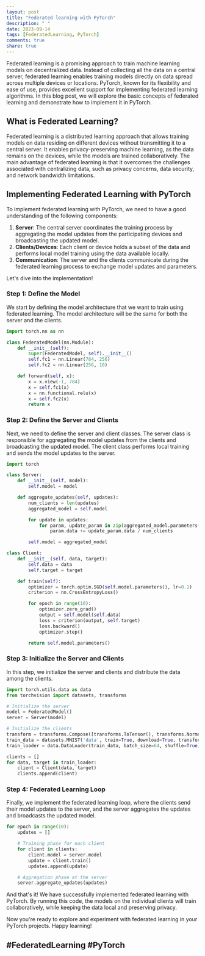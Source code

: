 ```yaml
---
layout: post
title: "Federated learning with PyTorch"
description: " "
date: 2023-09-14
tags: [FederatedLearning, PyTorch]
comments: true
share: true
---
```


Federated learning is a promising approach to train machine learning models on decentralized data. Instead of collecting all the data on a central server, federated learning enables training models directly on data spread across multiple devices or locations. PyTorch, known for its flexibility and ease of use, provides excellent support for implementing federated learning algorithms. In this blog post, we will explore the basic concepts of federated learning and demonstrate how to implement it in PyTorch.

## What is Federated Learning?

Federated learning is a distributed learning approach that allows training models on data residing on different devices without transmitting it to a central server. It enables privacy-preserving machine learning, as the data remains on the devices, while the models are trained collaboratively. The main advantage of federated learning is that it overcomes the challenges associated with centralizing data, such as privacy concerns, data security, and network bandwidth limitations.

## Implementing Federated Learning with PyTorch

To implement federated learning with PyTorch, we need to have a good understanding of the following components:

1. **Server**: The central server coordinates the training process by aggregating the model updates from the participating devices and broadcasting the updated model.
2. **Clients/Devices**: Each client or device holds a subset of the data and performs local model training using the data available locally.
3. **Communication**: The server and the clients communicate during the federated learning process to exchange model updates and parameters.

Let's dive into the implementation!

### Step 1: Define the Model

We start by defining the model architecture that we want to train using federated learning. The model architecture will be the same for both the server and the clients.

```python
import torch.nn as nn

class FederatedModel(nn.Module):
    def __init__(self):
        super(FederatedModel, self).__init__()
        self.fc1 = nn.Linear(784, 256)
        self.fc2 = nn.Linear(256, 10)

    def forward(self, x):
        x = x.view(-1, 784)
        x = self.fc1(x)
        x = nn.functional.relu(x)
        x = self.fc2(x)
        return x
```

### Step 2: Define the Server and Clients

Next, we need to define the server and client classes. The server class is responsible for aggregating the model updates from the clients and broadcasting the updated model. The client class performs local training and sends the model updates to the server.

```python
import torch

class Server:
    def __init__(self, model):
        self.model = model

    def aggregate_updates(self, updates):
        num_clients = len(updates)
        aggregated_model = self.model

        for update in updates:
            for param, update_param in zip(aggregated_model.parameters(), update.parameters()):
                param.data += update_param.data / num_clients

        self.model = aggregated_model

class Client:
    def __init__(self, data, target):
        self.data = data
        self.target = target

    def train(self):
        optimizer = torch.optim.SGD(self.model.parameters(), lr=0.1)
        criterion = nn.CrossEntropyLoss()

        for epoch in range(10):
            optimizer.zero_grad()
            output = self.model(self.data)
            loss = criterion(output, self.target)
            loss.backward()
            optimizer.step()

        return self.model.parameters()
```

### Step 3: Initialize the Server and Clients

In this step, we initialize the server and clients and distribute the data among the clients.

```python
import torch.utils.data as data
from torchvision import datasets, transforms

# Initialize the server
model = FederatedModel()
server = Server(model)

# Initialize the clients
transform = transforms.Compose([transforms.ToTensor(), transforms.Normalize((0.5,), (0.5,))])
train_data = datasets.MNIST('data', train=True, download=True, transform=transform)
train_loader = data.DataLoader(train_data, batch_size=64, shuffle=True)

clients = []
for data, target in train_loader:
    client = Client(data, target)
    clients.append(client)
```

### Step 4: Federated Learning Loop

Finally, we implement the federated learning loop, where the clients send their model updates to the server, and the server aggregates the updates and broadcasts the updated model.

```python
for epoch in range(10):
    updates = []

    # Training phase for each client
    for client in clients:
        client.model = server.model
        update = client.train()
        updates.append(update)

    # Aggregation phase at the server
    server.aggregate_updates(updates)
```

And that's it! We have successfully implemented federated learning with PyTorch. By running this code, the models on the individual clients will train collaboratively, while keeping the data local and preserving privacy.

Now you're ready to explore and experiment with federated learning in your PyTorch projects. Happy learning!

## #FederatedLearning #PyTorch